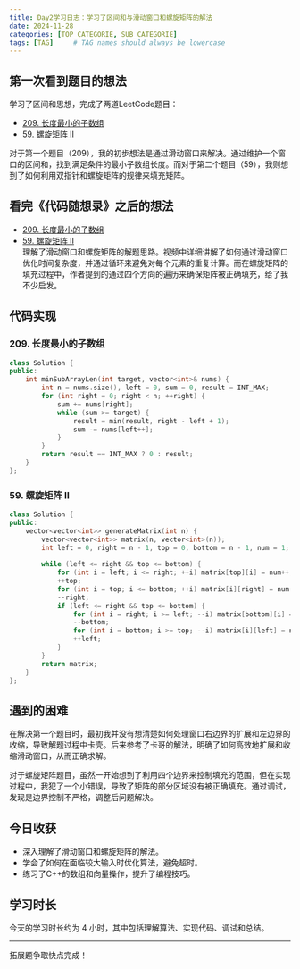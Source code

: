 ```yaml
---
title: Day2学习日志：学习了区间和与滑动窗口和螺旋矩阵的解法
date: 2024-11-28
categories: [TOP_CATEGORIE, SUB_CATEGORIE]
tags: [TAG]     # TAG names should always be lowercase
---
```


## 第一次看到题目的想法
学习了区间和思想，完成了两道LeetCode题目：
- [209. 长度最小的子数组](https://leetcode.cn/problems/minimum-size-subarray-sum/)  
- [59. 螺旋矩阵 II](https://leetcode.cn/problems/spiral-matrix-ii/)

对于第一个题目（209），我的初步想法是通过滑动窗口来解决。通过维护一个窗口的区间和，找到满足条件的最小子数组长度。而对于第二个题目（59），我则想到了如何利用双指针和螺旋矩阵的规律来填充矩阵。

## 看完《代码随想录》之后的想法
- [209. 长度最小的子数组](https://programmercarl.com/0209.%E9%95%BF%E5%BA%A6%E6%9C%80%E5%B0%8F%E7%9A%84%E5%AD%90%E6%95%B0%E7%BB%84.html)  
- [59. 螺旋矩阵 II](https://programmercarl.com/0059.%E8%9E%BA%E6%97%8B%E7%9F%A9%E9%98%B5II.html)  
理解了滑动窗口和螺旋矩阵的解题思路。视频中详细讲解了如何通过滑动窗口优化时间复杂度，并通过循环来避免对每个元素的重复计算。而在螺旋矩阵的填充过程中，作者提到的通过四个方向的遍历来确保矩阵被正确填充，给了我不少启发。

## 代码实现

### 209. 长度最小的子数组
```cpp
class Solution {
public:
    int minSubArrayLen(int target, vector<int>& nums) {
        int n = nums.size(), left = 0, sum = 0, result = INT_MAX;
        for (int right = 0; right < n; ++right) {
            sum += nums[right];
            while (sum >= target) {
                result = min(result, right - left + 1);
                sum -= nums[left++];
            }
        }
        return result == INT_MAX ? 0 : result;
    }
};
```

### 59. 螺旋矩阵 II
```cpp
class Solution {
public:
    vector<vector<int>> generateMatrix(int n) {
        vector<vector<int>> matrix(n, vector<int>(n));
        int left = 0, right = n - 1, top = 0, bottom = n - 1, num = 1;
        
        while (left <= right && top <= bottom) {
            for (int i = left; i <= right; ++i) matrix[top][i] = num++;
            ++top;
            for (int i = top; i <= bottom; ++i) matrix[i][right] = num++;
            --right;
            if (left <= right && top <= bottom) {
                for (int i = right; i >= left; --i) matrix[bottom][i] = num++;
                --bottom;
                for (int i = bottom; i >= top; --i) matrix[i][left] = num++;
                ++left;
            }
        }
        return matrix;
    }
};
```

## 遇到的困难
在解决第一个题目时，最初我并没有想清楚如何处理窗口右边界的扩展和左边界的收缩，导致解题过程中卡壳。后来参考了卡哥的解法，明确了如何高效地扩展和收缩滑动窗口，从而正确求解。

对于螺旋矩阵题目，虽然一开始想到了利用四个边界来控制填充的范围，但在实现过程中，我犯了一个小错误，导致了矩阵的部分区域没有被正确填充。通过调试，发现是边界控制不严格，调整后问题解决。

## 今日收获
- 深入理解了滑动窗口和螺旋矩阵的解法。
- 学会了如何在面临较大输入时优化算法，避免超时。
- 练习了C++的数组和向量操作，提升了编程技巧。

## 学习时长
今天的学习时长约为 4 小时，其中包括理解算法、实现代码、调试和总结。

---

拓展题争取快点完成！    
